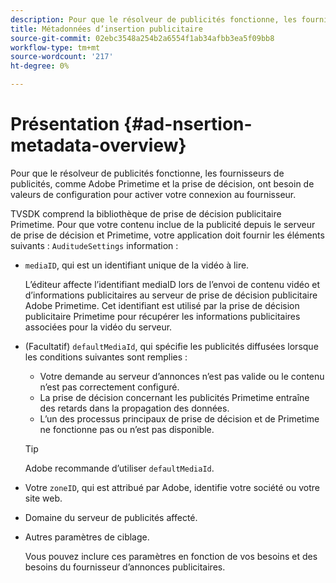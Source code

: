 ```yaml
---
description: Pour que le résolveur de publicités fonctionne, les fournisseurs de publicités, comme Adobe Primetime et la prise de décision, ont besoin de valeurs de configuration pour activer votre connexion au fournisseur.
title: Métadonnées d’insertion publicitaire
source-git-commit: 02ebc3548a254b2a6554f1ab34afbb3ea5f09bb8
workflow-type: tm+mt
source-wordcount: '217'
ht-degree: 0%

---
```


# Présentation {#ad-nsertion-metadata-overview}

Pour que le résolveur de publicités fonctionne, les fournisseurs de publicités, comme Adobe Primetime et la prise de décision, ont besoin de valeurs de configuration pour activer votre connexion au fournisseur.

TVSDK comprend la bibliothèque de prise de décision publicitaire Primetime. Pour que votre contenu inclue de la publicité depuis le serveur de prise de décision et Primetime, votre application doit fournir les éléments suivants : `AuditudeSettings` information :

* `mediaID`, qui est un identifiant unique de la vidéo à lire.

  L’éditeur affecte l’identifiant mediaID lors de l’envoi de contenu vidéo et d’informations publicitaires au serveur de prise de décision publicitaire Adobe Primetime. Cet identifiant est utilisé par la prise de décision publicitaire Primetime pour récupérer les informations publicitaires associées pour la vidéo du serveur.

* (Facultatif) `defaultMediaId`, qui spécifie les publicités diffusées lorsque les conditions suivantes sont remplies :

   * Votre demande au serveur d’annonces n’est pas valide ou le contenu n’est pas correctement configuré.
   * La prise de décision concernant les publicités Primetime entraîne des retards dans la propagation des données.
   * L’un des processus principaux de prise de décision et de Primetime ne fonctionne pas ou n’est pas disponible.

  >[!TIP]
  >
  >Adobe recommande d’utiliser `defaultMediaId`.

* Votre `zoneID`, qui est attribué par Adobe, identifie votre société ou votre site web.
* Domaine du serveur de publicités affecté.
* Autres paramètres de ciblage.

  Vous pouvez inclure ces paramètres en fonction de vos besoins et des besoins du fournisseur d’annonces publicitaires.
